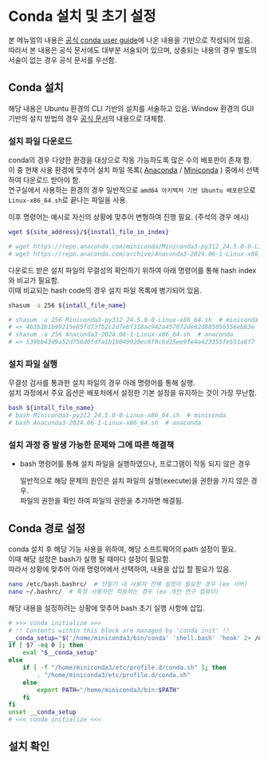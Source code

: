 # Conda 설치 및 초기 설정

본 메뉴얼의 내용은 [공식 conda user guide](https://conda.io/projects/conda/en/latest/user-guide/index.html)에 나온 내용을 기반으로 작성되어 있음.  
따라서 본 내용은 공식 문서에도 대부분 서술되어 있으며, 상충되는 내용의 경우 별도의 서술이 없는 경우 공식 문서를 우선함.  

## Conda 설치

해당 내용은 Ubuntu 환경의 CLI 기반의 설치를 서술하고 있음. Window 환경의 GUI 기반의 설치 방법의 경우
[공식 문서](https://conda.io/projects/conda/en/latest/user-guide/install/windows.html)의 내용으로 대체함.  

### 설치 파일 다운로드

conda의 경우 다양한 환경을 대상으로 작동 가능하도록 많은 수의 배포판이 존재 함.  
이 중 현재 사용 환경에 맞추어 설치 파일 목록(
[Anaconda](https://repo.anaconda.com/miniconda) /
[Miniconda](https://repo.anaconda.com/archive)
) 중에서 선택하여 다운로드 받아야 함.  
연구실에서 사용하는 환경의 경우 일반적으로 `amd64 아키텍처 기반 Ubuntu 배포판`으로 `Linux-x86_64.sh`로 끝나는 파일을 사용.  

이후 명령어는 예시로 자신의 상황에 맞추어 변형하여 진행 필요. (주석의 경우 에시)

```bash
wget ${site_address}/${install_file_in_index}

# wget https://repo.anaconda.com/miniconda/Miniconda3-py312_24.5.0-0-Linux-x86_64.sh  # miniconda
# wget https://repo.anaconda.com/archive/Anaconda3-2024.06-1-Linux-x86_64.sh  # anaconda
```

다운로드 받은 설치 파일의 무결성의 확인하기 위하여 아래 명령어를 통해 hash index와 비교가 필요함.  
이때 비교되는 hash code의 경우 설치 파일 목록에 병기되어 있음.  

```bash
shasum -a 256 ${intall_file_name}

# shasum -a 256 Miniconda3-py312_24.5.0-0-Linux-x86_64.sh  # miniconda
# => 4b3b3b1b99215e85fd73fb2c2d7ebf318ac942a457072de62d885056556eb83e
# shasum -a 256 Anaconda3-2024.06-1-Linux-x86_64.sh  # anaconda
# => 539bb43d9a52d758d0fdfa1b1b049920ec6f8c6d15ee9fe4a423355fe551a8f7
```

### 설치 파일 실행

무결성 검사를 통과한 설치 파일의 경우 아래 명령어를 통해 실행.  
설치 과정에서 주요 옵션은 배포처에서 설정한 기본 설정을 유지하는 것이 가장 무난함.

```bash
bash ${intall_file_name}
# bash Miniconda3-py312_24.5.0-0-Linux-x86_64.sh  # miniconda
# bash Anaconda3-2024.06-1-Linux-x86_64.sh  # anaconda
```

### 설치 과정 중 발생 가능한 문제와 그에 따른 해결책

- bash 명령어를 통해 설치 파일을 실행하였으나, 프로그램이 작동 되지 않은 경우  

    일반적으로 해당 문제의 원인은 설치 파일의 실행(execute)을 권한을 가지 않은 경우.  
    파일의 권한을 확인 하여 파일의 권한을 추가하면 해결됨.

## Conda 경로 설정

conda 설치 후 해당 기능 사용을 위하여, 해당 소프트웨어의 path 설정이 필요.  
이때 해당 설정은 bash가 실행 될 때마다 설정이 필요함.  
따라서 상황에 맞추어 아래 명령어에서 선택하여, 내용을 삽입 할 필요가 있음.  

``` bash
nano /etc/bash.bashrc/  # 단말기 내 사용자 전체 설정이 필요한 경우 (ex 서버)
nano ~/.bashrc/  # 특정 사용자만 적용하는 경우 (ex 개인 연구 컴퓨터)
```

해당 내용을 설정하려는 상황에 맞추어 bash 초기 실행 사항에 삽입.

``` bash
# >>> conda initialize >>>
# !! Contents within this block are managed by 'conda init' !!
__conda_setup="$('/home/miniconda3/bin/conda' 'shell.bash' 'hook' 2> /dev/null)"
if [ $? -eq 0 ]; then
    eval "$__conda_setup"
else
    if [ -f "/home/miniconda3/etc/profile.d/conda.sh" ]; then
        . "/home/miniconda3/etc/profile.d/conda.sh"
    else
        export PATH="/home/miniconda3/bin:$PATH"
    fi
fi
unset __conda_setup
# <<< conda initialize <<<
```

## 설치 확인
